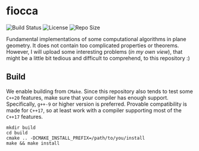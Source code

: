 # fiocca
![Build Status](https://img.shields.io/travis/enzoleo/fiocca?style=for-the-badge)
![License](https://img.shields.io/github/license/enzoleo/fiocca?color=black&style=for-the-badge)
![Repo Size](https://img.shields.io/github/repo-size/enzoleo/fiocca?style=for-the-badge)

Fundamental implementations of some computational algorithms in plane geometry. It does not contain too complicated properties or theorems. However, I will upload some interesting problems (*in my own view*), that might be a little bit tedious and difficult to comprehend, to this repository :)

## Build

We enable building from `CMake`. Since this repository also tends to test some `C++20` features, make sure that your compiler has enough support. Specifically, `g++-9` or higher version is preferred. Provable compatibility is made for `C++17`, so at least work with a compiler supporting most of the  `C++17` features.

```shell
mkdir build
cd build
cmake .. -DCMAKE_INSTALL_PREFIX=/path/to/you/install
make && make install
```

